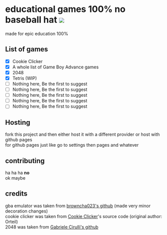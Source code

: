 # educational games 100% no baseball hat <img src="https://img.shields.io/badge/epic-hippo-9cf?style=for-the-badge&logo=appveyor"/>
made for epic education 100%
## List of games
- [x] Cookie Clicker
- [x] A whole list of Game Boy Advance games
- [x] 2048
- [x] Tetris (WIP)
- [ ] Nothing here, Be the first to suggest
- [ ] Nothing here, Be the first to suggest
- [ ] Nothing here, Be the first to suggest
- [ ] Nothing here, Be the first to suggest
- [ ] Nothing here, Be the first to suggest
## Hosting
fork this project and then either host it with a different provider or host with github pages <br>
for github pages just like go to settings then pages and whatever
## contributing
ha ha ha **no** <br>
ok maybe
## credits
gba emulator was taken from [browncha023's github](https://github.com/Browncha023/GBA) (made very minor decoration changes) <br>
cookie clicker was taken from [Cookie Clicker](https://orteil.dashnet.org/cookieclicker/)'s source code (original author: Orteil) <br>
2048 was taken from [Gabriele Cirulli's github](https://github.com/gabrielecirulli/2048)

